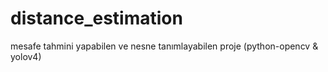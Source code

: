 # distance_estimation
mesafe tahmini yapabilen ve nesne tanımlayabilen proje (python-opencv &amp; yolov4)
